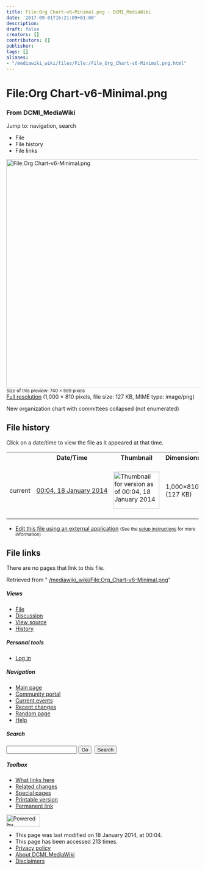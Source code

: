 ```yaml
---
title: File:Org Chart-v6-Minimal.png - DCMI_MediaWiki
date: '2017-09-01T16:21:09+01:00'
description: 
draft: false
creators: []
contributors: []
publisher: 
tags: []
aliases:
- "/mediawiki_wiki/files/File:/File_Org_Chart-v6-Minimal.png.html"
---
```


<a id="top"></a>
# File:Org Chart-v6-Minimal.png

### From DCMI\_MediaWiki

Jump to: navigation, search
<!-- start content -->
- File
- File history
- File links

 [<img alt="File:Org Chart-v6-Minimal.png" src="/images/3/39/Org_Chart-v6-Minimal.png" width="740" height="599">](/mediawiki_wiki/files/Org_Chart-v6-Minimal.png)  
<small>Size of this preview: 740 × 599 pixels</small>  
 [Full resolution](/images/3/39/Org_Chart-v6-Minimal.png)‎ (1,000 × 810 pixels, file size: 127 KB, MIME type: image/png)

New organization chart with committees collapsed (not enumerated)

<!-- 
NewPP limit report
Preprocessor node count: 1/1000000
Post-expand include size: 0/2097152 bytes
Template argument size: 0/2097152 bytes
Expensive parser function count: 0/100
-->
## File history

Click on a date/time to view the file as it appeared at that time.

<table class="wikitable filehistory">
  <tr>
    <td></td>
    <th>Date/Time</th>
    <th>Thumbnail</th>
    <th>Dimensions</th>
    <th>User</th>
    <th>Comment</th>
  </tr>
  <tr>
    <td>current</td>
    <td class="filehistory-selected" style="white-space: nowrap;"><a href="/mediawiki_wiki/files/Org_Chart-v6-Minimal.png">00:04, 18 January 2014</a></td>
    <td><a href="/images/3/39/Org_Chart-v6-Minimal.png"><img alt="Thumbnail for version as of 00:04, 18 January 2014" src="/images/3/39/Org_Chart-v6-Minimal.png" width="120" height="97"></a></td>
    <td>1,000×810 <span style="white-space: nowrap;">(127 KB)</span>
    </td>
    <td>
      <a href="/index.php?title=User:StuartSutton&amp;action=edit&amp;redlink=1" class="new mw-userlink" title="User:StuartSutton (page does not exist)">StuartSutton</a> <span style="white-space: nowrap;"> <span class="mw-usertoollinks">(<a href="/index.php?title=User_talk:StuartSutton&amp;action=edit&amp;redlink=1" class="new" title="User talk:StuartSutton (page does not exist)">Talk</a> | <a href="/index.php/Special:Contributions/StuartSutton" title="Special:Contributions/StuartSutton">contribs</a>)</span></span>
    </td>
    <td> <span class="comment">(New organization chart with committees collapsed (not enumerated))</span>
    </td>
  </tr>
</table>

  

- [Edit this file using an external application](/index.php?title=File:Org_Chart-v6-Minimal.png&action=edit&externaledit=true&mode=file "File:Org Chart-v6-Minimal.png") <small>(See the <a href="http://www.mediawiki.org/wiki/Manual:External_editors" class="external text" rel="nofollow">setup instructions</a> for more information)</small>

## File links

There are no pages that link to this file.

Retrieved from " [/mediawiki_wiki/File:Org\_Chart-v6-Minimal.png](/mediawiki_wiki/files/File:/File:Org_Chart-v6-Minimal.png.html)"

<!-- end content -->

##### Views

- [File](/mediawiki_wiki/files/File:/File:Org_Chart-v6-Minimal.png.html "View the file page [c]")
- [Discussion](/index.php?title=File_talk:Org_Chart-v6-Minimal.png&action=edit&redlink=1 "Discussion about the content page [t]")
- [View source](/index.php?title=File:Org_Chart-v6-Minimal.png&action=edit "This page is protected.
You can view its source [e]")
- [History](/index.php?title=File:Org_Chart-v6-Minimal.png&action=history "Past revisions of this page [h]")

##### Personal tools

- [Log in](/index.php?title=Special:UserLogin&returnto=File:Org_Chart-v6-Minimal.png "You are encouraged to log in; however, it is not mandatory [o]")

<script type="text/javascript"> if (window.isMSIE55) fixalpha(); </script>

##### Navigation

- [Main page](/index.php/Main_Page "Visit the main page [z]")
- [Community portal](/index.php/DCMI_MediaWiki:Community_portal "About the project, what you can do, where to find things")
- [Current events](/index.php/DCMI_MediaWiki:Current_events "Find background information on current events")
- [Recent changes](/index.php/Special:RecentChanges "The list of recent changes in the wiki [r]")
- [Random page](/index.php/Special:Random "Load a random page [x]")
- [Help](/index.php/Help:Contents "The place to find out")

##### <label for="searchInput">Search</label>

<form action="/index.php" id="searchform">
				<input type="hidden" name="title" value="Special:Search">
				<input id="searchInput" title="Search DCMI_MediaWiki" accesskey="f" type="search" name="search">
				<input type="submit" name="go" class="searchButton" id="searchGoButton" value="Go" title="Go to a page with this exact name if exists"> 
				<input type="submit" name="fulltext" class="searchButton" id="mw-searchButton" value="Search" title="Search the pages for this text">
			</form>

##### Toolbox

- [What links here](/index.php/Special:WhatLinksHere/File:Org_Chart-v6-Minimal.png "List of all wiki pages that link here [j]")
- [Related changes](/index.php/Special:RecentChangesLinked/File:Org_Chart-v6-Minimal.png "Recent changes in pages linked from this page [k]")
- [Special pages](/index.php/Special:SpecialPages "List of all special pages [q]")
- [Printable version](/index.php?title=File:Org_Chart-v6-Minimal.png&printable=yes "Printable version of this page [p]")
- [Permanent link](/index.php?title=File:Org_Chart-v6-Minimal.png&oldid=5918 "Permanent link to this revision of the page")

<!-- end of the left (by default at least) column -->

 [<img src="/skins/common/images/poweredby_mediawiki_88x31.png" height="31" width="88" alt="Powered by MediaWiki">](http://www.mediawiki.org/)

- This page was last modified on 18 January 2014, at 00:04.
- This page has been accessed 213 times.
- [Privacy policy](/index.php/DCMI_MediaWiki:Privacy_policy "DCMI MediaWiki:Privacy policy")
- [About DCMI\_MediaWiki](/index.php/DCMI_MediaWiki:About "DCMI MediaWiki:About")
- [Disclaimers](/index.php/DCMI_MediaWiki:General_disclaimer "DCMI MediaWiki:General disclaimer")

<script>if (window.runOnloadHook) runOnloadHook();</script><!-- Served in 0.466 secs. -->
